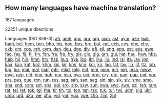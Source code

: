 ## How many languages have machine translation?
187 languages

22251 unique directions

Languages (ISO 639-3):
[afr](https://en.wikipedia.org/wiki/ISO_639:afr), [amh](https://en.wikipedia.org/wiki/ISO_639:amh), [apc](https://en.wikipedia.org/wiki/ISO_639:apc), [ara](https://en.wikipedia.org/wiki/ISO_639:ara), [arg](https://en.wikipedia.org/wiki/ISO_639:arg), [asm](https://en.wikipedia.org/wiki/ISO_639:asm), [ast](https://en.wikipedia.org/wiki/ISO_639:ast), [aym](https://en.wikipedia.org/wiki/ISO_639:aym), [aze](https://en.wikipedia.org/wiki/ISO_639:aze), [bak](https://en.wikipedia.org/wiki/ISO_639:bak), [bam](https://en.wikipedia.org/wiki/ISO_639:bam), [bel](https://en.wikipedia.org/wiki/ISO_639:bel), [bem](https://en.wikipedia.org/wiki/ISO_639:bem), [ben](https://en.wikipedia.org/wiki/ISO_639:ben), [bho](https://en.wikipedia.org/wiki/ISO_639:bho), [bis](https://en.wikipedia.org/wiki/ISO_639:bis), [bod](https://en.wikipedia.org/wiki/ISO_639:bod), [bos](https://en.wikipedia.org/wiki/ISO_639:bos), [bre](https://en.wikipedia.org/wiki/ISO_639:bre), [bul](https://en.wikipedia.org/wiki/ISO_639:bul), [cat](https://en.wikipedia.org/wiki/ISO_639:cat), [ceb](https://en.wikipedia.org/wiki/ISO_639:ceb), [ces](https://en.wikipedia.org/wiki/ISO_639:ces), [che](https://en.wikipedia.org/wiki/ISO_639:che), [chv](https://en.wikipedia.org/wiki/ISO_639:chv), [ckb](https://en.wikipedia.org/wiki/ISO_639:ckb), [cnr](https://en.wikipedia.org/wiki/ISO_639:cnr), [cos](https://en.wikipedia.org/wiki/ISO_639:cos), [crh](https://en.wikipedia.org/wiki/ISO_639:crh), [cym](https://en.wikipedia.org/wiki/ISO_639:cym), [dan](https://en.wikipedia.org/wiki/ISO_639:dan), [deu](https://en.wikipedia.org/wiki/ISO_639:deu), [dgo](https://en.wikipedia.org/wiki/ISO_639:dgo), [div](https://en.wikipedia.org/wiki/ISO_639:div), [efi](https://en.wikipedia.org/wiki/ISO_639:efi), [ell](https://en.wikipedia.org/wiki/ISO_639:ell), [eng](https://en.wikipedia.org/wiki/ISO_639:eng), [epo](https://en.wikipedia.org/wiki/ISO_639:epo), [est](https://en.wikipedia.org/wiki/ISO_639:est), [eus](https://en.wikipedia.org/wiki/ISO_639:eus), [ewe](https://en.wikipedia.org/wiki/ISO_639:ewe), [fao](https://en.wikipedia.org/wiki/ISO_639:fao), [fas](https://en.wikipedia.org/wiki/ISO_639:fas), [fij](https://en.wikipedia.org/wiki/ISO_639:fij), [fil](https://en.wikipedia.org/wiki/ISO_639:fil), [fin](https://en.wikipedia.org/wiki/ISO_639:fin), [fon](https://en.wikipedia.org/wiki/ISO_639:fon), [fra](https://en.wikipedia.org/wiki/ISO_639:fra), [frp](https://en.wikipedia.org/wiki/ISO_639:frp), [fry](https://en.wikipedia.org/wiki/ISO_639:fry), [gla](https://en.wikipedia.org/wiki/ISO_639:gla), [gle](https://en.wikipedia.org/wiki/ISO_639:gle), [glg](https://en.wikipedia.org/wiki/ISO_639:glg), [grn](https://en.wikipedia.org/wiki/ISO_639:grn), [guj](https://en.wikipedia.org/wiki/ISO_639:guj), [hat](https://en.wikipedia.org/wiki/ISO_639:hat), [hau](https://en.wikipedia.org/wiki/ISO_639:hau), [haw](https://en.wikipedia.org/wiki/ISO_639:haw), [hbs](https://en.wikipedia.org/wiki/ISO_639:hbs), [heb](https://en.wikipedia.org/wiki/ISO_639:heb), [hil](https://en.wikipedia.org/wiki/ISO_639:hil), [hin](https://en.wikipedia.org/wiki/ISO_639:hin), [hmn](https://en.wikipedia.org/wiki/ISO_639:hmn), [hrv](https://en.wikipedia.org/wiki/ISO_639:hrv), [hsb](https://en.wikipedia.org/wiki/ISO_639:hsb), [hun](https://en.wikipedia.org/wiki/ISO_639:hun), [hye](https://en.wikipedia.org/wiki/ISO_639:hye), [ibo](https://en.wikipedia.org/wiki/ISO_639:ibo), [ikt](https://en.wikipedia.org/wiki/ISO_639:ikt), [iku](https://en.wikipedia.org/wiki/ISO_639:iku), [ilo](https://en.wikipedia.org/wiki/ISO_639:ilo), [ind](https://en.wikipedia.org/wiki/ISO_639:ind), [isl](https://en.wikipedia.org/wiki/ISO_639:isl), [ita](https://en.wikipedia.org/wiki/ISO_639:ita), [jav](https://en.wikipedia.org/wiki/ISO_639:jav), [jpn](https://en.wikipedia.org/wiki/ISO_639:jpn), [kaa](https://en.wikipedia.org/wiki/ISO_639:kaa), [kan](https://en.wikipedia.org/wiki/ISO_639:kan), [kat](https://en.wikipedia.org/wiki/ISO_639:kat), [kaz](https://en.wikipedia.org/wiki/ISO_639:kaz), [khm](https://en.wikipedia.org/wiki/ISO_639:khm), [kin](https://en.wikipedia.org/wiki/ISO_639:kin), [kir](https://en.wikipedia.org/wiki/ISO_639:kir), [kmr](https://en.wikipedia.org/wiki/ISO_639:kmr), [knn](https://en.wikipedia.org/wiki/ISO_639:knn), [kor](https://en.wikipedia.org/wiki/ISO_639:kor), [kri](https://en.wikipedia.org/wiki/ISO_639:kri), [lao](https://en.wikipedia.org/wiki/ISO_639:lao), [lat](https://en.wikipedia.org/wiki/ISO_639:lat), [lav](https://en.wikipedia.org/wiki/ISO_639:lav), [lin](https://en.wikipedia.org/wiki/ISO_639:lin), [lit](https://en.wikipedia.org/wiki/ISO_639:lit), [ltz](https://en.wikipedia.org/wiki/ISO_639:ltz), [lub](https://en.wikipedia.org/wiki/ISO_639:lub), [lug](https://en.wikipedia.org/wiki/ISO_639:lug), [lus](https://en.wikipedia.org/wiki/ISO_639:lus), [mai](https://en.wikipedia.org/wiki/ISO_639:mai), [mal](https://en.wikipedia.org/wiki/ISO_639:mal), [mar](https://en.wikipedia.org/wiki/ISO_639:mar), [mhr](https://en.wikipedia.org/wiki/ISO_639:mhr), [mkd](https://en.wikipedia.org/wiki/ISO_639:mkd), [mlg](https://en.wikipedia.org/wiki/ISO_639:mlg), [mlt](https://en.wikipedia.org/wiki/ISO_639:mlt), [mni](https://en.wikipedia.org/wiki/ISO_639:mni), [mon](https://en.wikipedia.org/wiki/ISO_639:mon), [mri](https://en.wikipedia.org/wiki/ISO_639:mri), [mrj](https://en.wikipedia.org/wiki/ISO_639:mrj), [msa](https://en.wikipedia.org/wiki/ISO_639:msa), [mww](https://en.wikipedia.org/wiki/ISO_639:mww), [mya](https://en.wikipedia.org/wiki/ISO_639:mya), [nep](https://en.wikipedia.org/wiki/ISO_639:nep), [nld](https://en.wikipedia.org/wiki/ISO_639:nld), [nno](https://en.wikipedia.org/wiki/ISO_639:nno), [nob](https://en.wikipedia.org/wiki/ISO_639:nob), [nor](https://en.wikipedia.org/wiki/ISO_639:nor), [nso](https://en.wikipedia.org/wiki/ISO_639:nso), [nya](https://en.wikipedia.org/wiki/ISO_639:nya), [oci](https://en.wikipedia.org/wiki/ISO_639:oci), [orm](https://en.wikipedia.org/wiki/ISO_639:orm), [ory](https://en.wikipedia.org/wiki/ISO_639:ory), [otq](https://en.wikipedia.org/wiki/ISO_639:otq), [pan](https://en.wikipedia.org/wiki/ISO_639:pan), [pap](https://en.wikipedia.org/wiki/ISO_639:pap), [pol](https://en.wikipedia.org/wiki/ISO_639:pol), [por](https://en.wikipedia.org/wiki/ISO_639:por), [prs](https://en.wikipedia.org/wiki/ISO_639:prs), [pus](https://en.wikipedia.org/wiki/ISO_639:pus), [que](https://en.wikipedia.org/wiki/ISO_639:que), [ron](https://en.wikipedia.org/wiki/ISO_639:ron), [run](https://en.wikipedia.org/wiki/ISO_639:run), [rus](https://en.wikipedia.org/wiki/ISO_639:rus), [sag](https://en.wikipedia.org/wiki/ISO_639:sag), [sah](https://en.wikipedia.org/wiki/ISO_639:sah), [san](https://en.wikipedia.org/wiki/ISO_639:san), [seg](https://en.wikipedia.org/wiki/ISO_639:seg), [sin](https://en.wikipedia.org/wiki/ISO_639:sin), [sjn](https://en.wikipedia.org/wiki/ISO_639:sjn), [slk](https://en.wikipedia.org/wiki/ISO_639:slk), [slv](https://en.wikipedia.org/wiki/ISO_639:slv), [sme](https://en.wikipedia.org/wiki/ISO_639:sme), [smo](https://en.wikipedia.org/wiki/ISO_639:smo), [sna](https://en.wikipedia.org/wiki/ISO_639:sna), [snd](https://en.wikipedia.org/wiki/ISO_639:snd), [som](https://en.wikipedia.org/wiki/ISO_639:som), [sot](https://en.wikipedia.org/wiki/ISO_639:sot), [spa](https://en.wikipedia.org/wiki/ISO_639:spa), [sqi](https://en.wikipedia.org/wiki/ISO_639:sqi), [srd](https://en.wikipedia.org/wiki/ISO_639:srd), [srp](https://en.wikipedia.org/wiki/ISO_639:srp), [ssw](https://en.wikipedia.org/wiki/ISO_639:ssw), [sun](https://en.wikipedia.org/wiki/ISO_639:sun), [swa](https://en.wikipedia.org/wiki/ISO_639:swa), [swc](https://en.wikipedia.org/wiki/ISO_639:swc), [swe](https://en.wikipedia.org/wiki/ISO_639:swe), [szl](https://en.wikipedia.org/wiki/ISO_639:szl), [tah](https://en.wikipedia.org/wiki/ISO_639:tah), [tam](https://en.wikipedia.org/wiki/ISO_639:tam), [tat](https://en.wikipedia.org/wiki/ISO_639:tat), [tel](https://en.wikipedia.org/wiki/ISO_639:tel), [tet](https://en.wikipedia.org/wiki/ISO_639:tet), [tgk](https://en.wikipedia.org/wiki/ISO_639:tgk), [tgl](https://en.wikipedia.org/wiki/ISO_639:tgl), [tha](https://en.wikipedia.org/wiki/ISO_639:tha), [tir](https://en.wikipedia.org/wiki/ISO_639:tir), [tlh](https://en.wikipedia.org/wiki/ISO_639:tlh), [toi](https://en.wikipedia.org/wiki/ISO_639:toi), [ton](https://en.wikipedia.org/wiki/ISO_639:ton), [tsn](https://en.wikipedia.org/wiki/ISO_639:tsn), [tso](https://en.wikipedia.org/wiki/ISO_639:tso), [tuk](https://en.wikipedia.org/wiki/ISO_639:tuk), [tur](https://en.wikipedia.org/wiki/ISO_639:tur), [twi](https://en.wikipedia.org/wiki/ISO_639:twi), [udm](https://en.wikipedia.org/wiki/ISO_639:udm), [uig](https://en.wikipedia.org/wiki/ISO_639:uig), [ukr](https://en.wikipedia.org/wiki/ISO_639:ukr), [umb](https://en.wikipedia.org/wiki/ISO_639:umb), [urd](https://en.wikipedia.org/wiki/ISO_639:urd), [uzb](https://en.wikipedia.org/wiki/ISO_639:uzb), [vie](https://en.wikipedia.org/wiki/ISO_639:vie), [xho](https://en.wikipedia.org/wiki/ISO_639:xho), [yid](https://en.wikipedia.org/wiki/ISO_639:yid), [yor](https://en.wikipedia.org/wiki/ISO_639:yor), [yua](https://en.wikipedia.org/wiki/ISO_639:yua), [yue](https://en.wikipedia.org/wiki/ISO_639:yue), [zho](https://en.wikipedia.org/wiki/ISO_639:zho), [zlm](https://en.wikipedia.org/wiki/ISO_639:zlm), [zul](https://en.wikipedia.org/wiki/ISO_639:zul)
